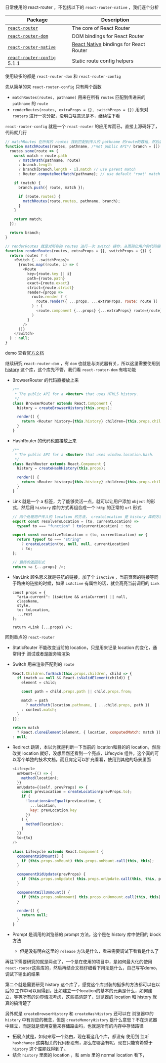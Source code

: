 

日常使用的 react-router ，不包括以下的 `react-router-native` ，我们逐个分析

| Package                                                      | Description                                                  |
| ------------------------------------------------------------ | ------------------------------------------------------------ |
| [`react-router`](https://github.com/ReactTraining/react-router/blob/master/packages/react-router) | The core of React Router                                     |
| [`react-router-dom`](https://github.com/ReactTraining/react-router/blob/master/packages/react-router-dom) | DOM bindings for React Router                                |
| [`react-router-native`](https://github.com/ReactTraining/react-router/blob/master/packages/react-router-native) | [React Native](https://facebook.github.io/react-native/) bindings for React Router |
| [`react-router-config`](https://github.com/ReactTraining/react-router/blob/master/packages/react-router-config) 5.1.1 | Static route config helpers                                  |

使用较多的都是 `react-router-dom` 和 `react-router-config` 

先从简单的来 `react-router-config` 只有两个函数

- `matchRoutes(routes, pathname)` 用来在所有 `routes`  匹配到传进来的 `pathname` 的 `route` 
- `renderRoutes(routes, extraProps = {}, switchProps = {})`  用来对`routers` 进行一次分配，没明白啥意思是不，继续往下看

`react-router-config` 就是一个 `react-router` 的应用库而已，直接上源码好了，代码就几行

```js
// matchRoutes 在所有的 routes 找到匹配到传入的 pathname 的route的数组，然后返回
function matchRoutes(routes, pathname, /*not public API*/ branch = []) {
  routes.some(route => {
    const match = route.path
      ? matchPath(pathname, route)
      : branch.length
      ? branch[branch.length - 1].match // use parent match
      : Router.computeRootMatch(pathname); // use default "root" match

    if (match) {
      branch.push({ route, match });

      if (route.routes) {
        matchRoutes(route.routes, pathname, branch);
      }
    }

    return match;
  });

  return branch;
}

// renderRoutes 就是对所有的 routes 进行一次 switch 操作，从而简化用户的代码编写就是
function renderRoutes(routes, extraProps = {}, switchProps = {}) {
  return routes ? (
    <Switch {...switchProps}>
      {routes.map((route, i) => (
        <Route
          key={route.key || i}
          path={route.path}
          exact={route.exact}
          strict={route.strict}
          render={props =>
            route.render ? (
              route.render({ ...props, ...extraProps, route: route })
            ) : (
              <route.component {...props} {...extraProps} route={route} />
            )
          }
        />
      ))}
    </Switch>
  ) : null;
}
```

demo 查看[官方文档](https://github.com/ReactTraining/react-router/tree/master/packages/react-router-config)

继续研究 `react-router-dom` ，有 `dom` 也就是与浏览器有关，所以这里需要使用到 [history](https://www.npmjs.com/package/history) 这个库，这个库先不管，我们看 `react-router-dom` 有啥功能

- BrowserRouter  的代码直接放上来

  ```js
  /**
   * The public API for a <Router> that uses HTML5 history.
   */
  class BrowserRouter extends React.Component {
    history = createBrowserHistory(this.props);
  
    render() {
      return <Router history={this.history} children={this.props.children} />;
    }
  }
  ```

- HashRouter 的代码也直接放上来

  ```js
  /**
   * The public API for a <Router> that uses window.location.hash.
   */
  class HashRouter extends React.Component {
    history = createHashHistory(this.props);
  
    render() {
      return <Router history={this.history} children={this.props.children} />;
    }
  }
  ```

- Link 就是一个 a 标签，为了能够灵活一点，就可以让用户添加 `object` 的形式，然后用 `history` 库的方式再组合成一个 `http` 的正常的 `url` 形式

  ```js
  // 两个处理用户传入的 location 的方法， createLocation 是 history 库的方法
  export const resolveToLocation = (to, currentLocation) =>
    typeof to === "function" ? to(currentLocation) : to;
  
  export const normalizeToLocation = (to, currentLocation) => {
    return typeof to === "string"
      ? createLocation(to, null, null, currentLocation)
      : to;
  };
  
  // 最终的返回形式
  return <a {...props} />;
  ```

- NavLink 顾名思义就是导航的链接，加了个 `isActive` ，当前页面的链接等同于路由的链接的时候，如果 `isActive` 有属性的话，就会高亮当前调用的 `Link` 

  ```JS
  const props = {
    "aria-current": (isActive && ariaCurrent) || null,
    className,
    style,
    to: toLocation,
    ...rest
  };
  
  return <Link {...props} />;
  ```


回到重点的 `react-router`

  - StaticRouter 不能改变当前的 location，只是用来记录 location 的变化，通常用于 测试或者是服务端渲染

  - Switch 用来渲染匹配到的 `route`

    ```js
    React.Children.forEach(this.props.children, child => {
      if (match == null && React.isValidElement(child)) {
        element = child;
    
        const path = child.props.path || child.props.from;
    
        match = path
          ? matchPath(location.pathname, { ...child.props, path })
        : context.match;
      }
    });
    
    return match
      ? React.cloneElement(element, { location, computedMatch: match })
    : null;
    ```

- Redirect 跳转，本以为就是判断一下当前的 location和目的的 location，然后改变 location 就好，没想居然还看到一个亮点，Lifecycle 组件，这个真的可以写个单独的技术文档，而且肯定可以扩充看看，使用到其他的场景里面

  ```js
  <Lifecycle
    onMount={() => {
      method(location);
    }}
    onUpdate={(self, prevProps) => {
      const prevLocation = createLocation(prevProps.to);
      if (
        !locationsAreEqual(prevLocation, {
          ...location,
          key: prevLocation.key
        })
      ) {
        method(location);
      }
    }}
    to={to}
  />
      
  class Lifecycle extends React.Component {
    componentDidMount() {
      if (this.props.onMount) this.props.onMount.call(this, this);
    }
  
    componentDidUpdate(prevProps) {
      if (this.props.onUpdate) this.props.onUpdate.call(this, this, prevProps);
    }
  
    componentWillUnmount() {
      if (this.props.onUnmount) this.props.onUnmount.call(this, this);
    }
  
    render() {
      return null;
    }
  }    
  ```

- Prompt 是调用的浏览器的 prompt 方法，这个是在 history 库中使用的 block 方法

  - 但是没有明白这里的 `release` 方法是什么，看来需要调试下看看是什么了



再往下需要研究的就是两点了，一个是在使用的项目中，是如何最大化的使用 `react-router`这些库的，然后再结合文档仔细看下用法是什么，自己写写demo，调试下输出的结果

第二个就是需要研究 history 这个库了，感觉这个库封装的挺多的方法都可以在以后的 工作中可以用得到，比如建立一个location的基本的元素是什么，如何建立，等等所有的边界情况考虑，这些搞清楚了，浏览器的 location 和 history 就真的搞清楚了

另外就是 `createBrowserHistory` 和 `createHashHistory` 还可以在 浏览器中的 `history` 中有对应的概念，但是 `createMemoryHistory` 是什么意思？不在浏览器中建立，而是就是使用变量来存储路由吗，也就是所有的内存中存储路径

- 拓展点就是，如何来写一个路由，现在看这几个库，都没有 使用到 监听 `hashchange` 这类相关的代码都没有，那么在哪会有呢，现在只能寄希望于 `history` 这个库能找得到了。
- 结合 `history` 里面的 location ，和 amis  里的 normal location 看下，